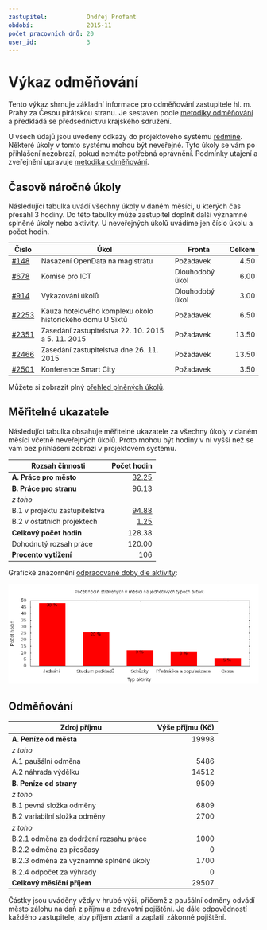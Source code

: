 ```yaml
---
zastupitel:           Ondřej Profant
období:               2015-11
počet pracovních dnů: 20
user_id:              3
---
```

Výkaz odměňování
================

Tento výkaz shrnuje základní informace pro odměňování zastupitele hl. m. Prahy
za Česou pirátskou stranu. Je sestaven podle [metodiky odměňování][metodika]
a předkládá se předsednictvu krajského sdružení.

U všech údajů jsou uvedeny odkazy do projektového systému
[redmine](https://redmine.pirati.cz). Některé úkoly v tomto systému mohou být
neveřejné. Tyto úkoly se vám po přihlášení nezobrazí, pokud nemáte potřebná
oprávnění. Podmínky utajení a zveřejnění upravuje
[metodika odměňování][metodika].

Časově náročné úkoly
----------------------

Následující tabulka uvádí všechny úkoly v daném měsíci, u kterých čas přesáhl
3 hodiny. Do této tabulky může zastupitel doplnit další významné splněné úkoly
nebo aktivity. U neveřejných úkolů uvádíme jen číslo úkolu a počet hodin.

Číslo                                           |   Úkol                                                       |  ﻿Fronta           |  Celkem
------------------------------------------------|--------------------------------------------------------------|--------------------|-------:
[#148](https://redmine.pirati.cz/issues/148)    |   Nasazení OpenData na magistrátu                            |  Požadavek         |  4.50  
[#678](https://redmine.pirati.cz/issues/678)    |   Komise pro ICT                                             |  Dlouhodobý úkol   |  6.00  
[#914](https://redmine.pirati.cz/issues/914)    |   Vykazování úkolů                                           |  Dlouhodobý úkol   |  3.00  
[#2253](https://redmine.pirati.cz/issues/2253)  |   Kauza hotelového komplexu okolo historického domu U Sixtů  |  Požadavek         |  6.50  
[#2351](https://redmine.pirati.cz/issues/2351)  |   Zasedání zastupitelstva 22. 10. 2015 a 5. 11. 2015         |  Požadavek         |  13.50
[#2466](https://redmine.pirati.cz/issues/2466)  |   Zasedání zastupitelstva dne 26. 11. 2015                   |  Požadavek         |  13.50
[#2501](https://redmine.pirati.cz/issues/2501)  |   Konference Smart City                                      |  Požadavek         |  3.50  

Můžete si zobrazit plný [přehled plněných úkolů][tasklist].

Měřitelné ukazatele
-------------------

Následující tabulka obsahuje měřitelné ukazatele za všechny úkoly v daném měsíci
včetně neveřejných úkolů. Proto mohou být hodiny v ní vyšší než se vám bez
přihlášení zobrazí v projektovém systému.

Rozsah činnosti                        | Počet hodin
--------------                         | ----------:
**A. Práce pro město**                 | [32.25][linktocityhours]
**B. Práce pro stranu**                | 96.13
*z toho*                               |
B.1 v projektu zastupitelstva          | [94.88][linktohomehours]
B.2 v ostatních projektech             | [1.25][linktootherhours]
**Celkový počet hodin**                | 128.38
Dohodnutý rozsah práce                 | 120.00
**Procento vytížení**                  | 106

Grafické znázornění [odpracované doby dle aktivity][activitylist]:

![Aktivity v měsíci](aktivity.png)




Odměňování
----------

Zdroj příjmu                           | Výše příjmu (Kč)
-----------------                      | --------------:
**A. Peníze od města**                 | 19998
*z toho*                               |
A.1 paušální odměna                    | 5486
A.2 náhrada výdělku                    | 14512
**B. Peníze od strany**                | 9509
*z toho*                               |
B.1 pevná složka odměny                | 6809
B.2 variabilní složka odměny           | 2700
*z toho*                               |
B.2.1 odměna za dodržení rozsahu práce | 1000
B.2.2 odměna za přesčasy               | 0
B.2.3 odměna za významné splněné úkoly | 1700
B.2.4 odpočet za výhrady               | 0
**Celkový měsíční příjem**             | 29507

Částky jsou uváděny vždy v hrubé výši, přičemž z paušální odměny odvádí město zálohu na daň z příjmu a zdravotní pojištění. Je dále odpovědností každého zastupitele, aby příjem zdanil a zaplatil zákonné pojištění.

[metodika]: https://redmine.pirati.cz/projects/praha/wiki/Odm%C4%9B%C5%88ov%C3%A1n%C3%AD_zastupitel%C5%AF
[tasklist]: https://redmine.pirati.cz/projects/praha/time_entries/report?f[]=spent_on&f[]=user_id&op[user_id]==&f[]=cf_16&op[cf_16]=!*&f[]=&columns=month&criteria[]=issue&op[spent_on]=><&op[user_id]==&utf8=✓&v[spent_on][]=2015-11-01&v[spent_on][]=2015-11-30&v[user_id][]=3
[linktocityhours]: https://redmine.pirati.cz/projects/praha/time_entries?f[]=spent_on&f[]=user_id&f[]=cf_16&f[]=&op[cf_16]=*&op[spent_on]=><&op[user_id]==&utf8=✓&v[spent_on][]=2015-11-01&v[spent_on][]=2015-11-30&v[user_id][]=3
[linktohomehours]: https://redmine.pirati.cz/projects/praha/time_entries?f[]=spent_on&f[]=user_id&f[]=cf_16&f[]=&op[cf_16]=!*&op[spent_on]=><&op[user_id]==&utf8=✓&v[spent_on][]=2015-11-01&v[spent_on][]=2015-11-30&v[user_id][]=3
[linktootherhours]: https://redmine.pirati.cz/time_entries/report?f[]=spent_on&f[]=cf_16&op[cf_16]=%3D&v[cf_16][]=strana&f[]=project_id&op[project_id]=!&v[project_id][]=15&f[]=&columns=month&criteria[]=user&op[spent_on]=><&op[user_id]==&utf8=✓&v[spent_on][]=2015-11-01&v[spent_on][]=2015-11-30&v[user_id][]=3
[activitylist]: https://redmine.pirati.cz/projects/praha/time_entries/report?columns=month&criteria[]=activity&f[]=spent_on&f[]=user_id&f[]=&op[spent_on]=><&op[user_id]==&utf8=✓&v[spent_on][]=2015-11-01&v[spent_on][]=2015-11-30&v[user_id][]=3
